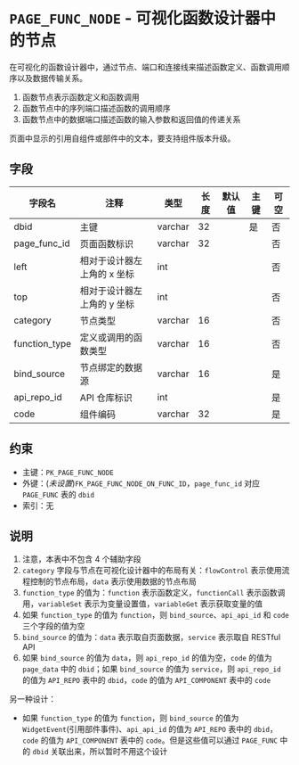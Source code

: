 # `PAGE_FUNC_NODE` - 可视化函数设计器中的节点

在可视化的函数设计器中，通过节点、端口和连接线来描述函数定义、函数调用顺序以及数据传输关系。

1. 函数节点表示函数定义和函数调用
2. 函数节点中的序列端口描述函数的调用顺序
3. 函数节点中的数据端口描述函数的输入参数和返回值的传递关系

页面中显示的引用自组件或部件中的文本，要支持组件版本升级。

## 字段

| 字段名        | 注释                        | 类型    | 长度 | 默认值 | 主键 | 可空 |
| ------------- | --------------------------- | ------- | ---- | ------ | ---- | ---- |
| dbid          | 主键                        | varchar | 32   |        | 是   | 否   |
| page_func_id  | 页面函数标识                | varchar | 32   |        |      | 否   |
| left          | 相对于设计器左上角的 x 坐标 | int     |      |        |      | 否   |
| top           | 相对于设计器左上角的 y 坐标 | int     |      |        |      | 否   |
| category      | 节点类型                    | varchar | 16   |        |      | 否   |
| function_type | 定义或调用的函数类型        | varchar | 16   |        |      | 否   |
| bind_source   | 节点绑定的数据源            | varchar | 16   |        |      | 是   |
| api_repo_id   | API 仓库标识                | int     |      |        |      | 是   |
| code          | 组件编码                    | varchar | 32   |        |      | 是   |

## 约束

* 主键：`PK_PAGE_FUNC_NODE`
* 外键：(*未设置*)`FK_PAGE_FUNC_NODE_ON_FUNC_ID`，`page_func_id` 对应 `PAGE_FUNC` 表的 `dbid`
* 索引：无

## 说明

1. 注意，本表中不包含 4 个辅助字段
2. `category` 字段与节点在可视化设计器中的布局有关：`flowControl` 表示使用流程控制的节点布局，`data` 表示使用数据的节点布局
3. `function_type` 的值为：`function` 表示函数定义，`functionCall` 表示函数调用，`variableSet` 表示为变量设置值，`variableGet` 表示获取变量的值
4. 如果 `function_type` 的值为 `function`，则 `bind_source`、`api_api_id` 和 `code` 三个字段的值为空
5. `bind_source` 的值为：`data` 表示取自页面数据，`service` 表示取自 RESTful API
6. 如果 `bind_source` 的值为 `data`，则 `api_repo_id` 的值为空，`code` 的值为 `page_data` 中的 `dbid`；如果 `bind_source` 的值为 `service`，则 `api_repo_id` 的值为 `API_REPO` 表中的 `dbid`，`code` 的值为 `API_COMPONENT` 表中的 `code`


另一种设计：

* 如果 `function_type` 的值为 `function`，则 `bind_source` 的值为 `WidgetEvent`(引用部件事件)、`api_api_id` 的值为 `API_REPO` 表中的 `dbid`，`code` 的值为 `API_COMPONENT` 表中的 `code`。但是这些值可以通过 `PAGE_FUNC` 中的 `dbid` 关联出来，所以暂时不用这个设计
